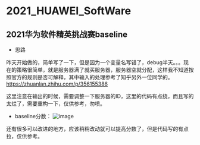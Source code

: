 # 2021_HUAWEI_SoftWare
## 2021华为软件精英挑战赛baseline
- 思路

昨天开始做的，简单写了一下，但是因为一个变量名写错了，debug半天。。。现在的策略很简单，就是服务器满了就买服务器，服务器空就分配，这样我不知道按照官方的规则是否可解释，其中输入的处理参考了知乎另外一位同学的。https://zhuanlan.zhihu.com/p/356155386

这里注意在输出的时候，需要调整一下服务器的ID，这里的代码有点绕，而且写的太烂了，需要重构一下，仅供参考，勿喷。
- baseline分数：
![image](https://user-images.githubusercontent.com/29856534/111429740-5dff6580-8734-11eb-80ba-0200b3e83b7a.png)

还有很多可以改进的地方，应该稍稍改动就可以提高分数了，但是代码写的有点拉，仅供参考。
